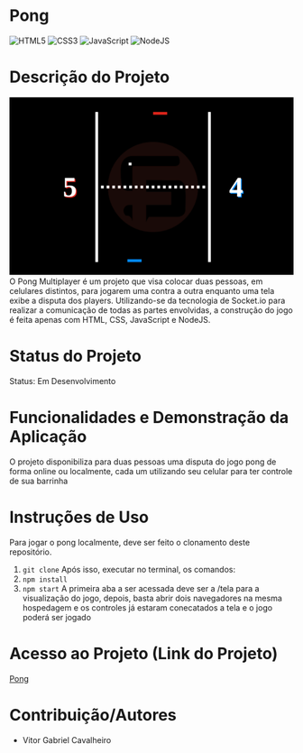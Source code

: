 # Pong

![HTML5](https://img.shields.io/badge/html5-%23E34F26.svg?style=for-the-badge&logo=html5&logoColor=white)
![CSS3](https://img.shields.io/badge/css3-%231572B6.svg?style=for-the-badge&logo=css3&logoColor=white)
![JavaScript](https://img.shields.io/badge/javascript-%23323330.svg?style=for-the-badge&logo=javascript&logoColor=%23F7DF1E)
![NodeJS](https://img.shields.io/badge/node.js-6DA55F?style=for-the-badge&logo=node.js&logoColor=white)

# Descrição do Projeto
![Partida de Pong](./partida-de-pong.png)
O Pong Multiplayer é um projeto que visa colocar duas pessoas, em celulares distintos, para jogarem uma contra a outra enquanto uma tela
exibe a disputa dos players. Utilizando-se da tecnologia de Socket.io para realizar a comunicação de todas as partes envolvidas, a construção
do jogo é feita apenas com HTML, CSS, JavaScript e NodeJS.

# Status do Projeto
Status: Em Desenvolvimento

# Funcionalidades e Demonstração da Aplicação
O projeto disponibiliza para duas pessoas uma disputa do jogo pong de forma online ou localmente, cada um utilizando seu celular para ter controle
de sua barrinha

# Instruções de Uso
Para jogar o pong localmente, deve ser feito o clonamento deste repositório.
1. `git clone`
Após isso, executar no terminal, os comandos:
2. `npm install`
3. `npm start`
A primeira aba a ser acessada deve ser a /tela para a visualização do jogo, depois, basta abrir dois navegadores na mesma hospedagem e os controles já estaram conecatados a tela e o jogo poderá ser jogado



# Acesso ao Projeto (Link do Projeto)
[Pong](https://pong.fabsoftware.itp.ifsp.edu.br/)

# Contribuição/Autores
- Vitor Gabriel Cavalheiro
